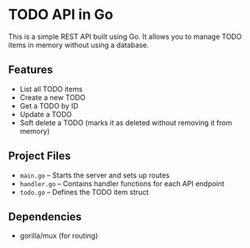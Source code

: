 # TODO API in Go

This is a simple REST API built using Go. It allows you to manage TODO items in memory without using a database.

## Features

- List all TODO items
- Create a new TODO
- Get a TODO by ID
- Update a TODO
- Soft delete a TODO (marks it as deleted without removing it from memory)

## Project Files

- `main.go` – Starts the server and sets up routes
- `handler.go` – Contains handler functions for each API endpoint
- `todo.go` – Defines the TODO item struct

## Dependencies

- gorilla/mux (for routing)
